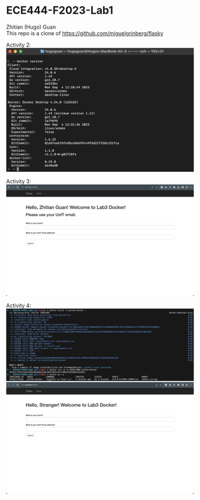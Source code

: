 # ECE444-F2023-Lab1

Zhitian (Hugo) Guan <br />
This repo is a clone of https://github.com/miguelgrinberg/flasky

Activity 2: <br />
![Activity 2 Screenshot](screenshots/Activity_2.png)

Activity 3: <br />
![Activity 3 Screenshot](screenshots/Activity_3.png)

Activity 4: <br />
![Activity 4 Screenshot a](screenshots/Activity_4_a.png)
![Activity 4 Screenshot b](screenshots/Activity_4_b.png)

